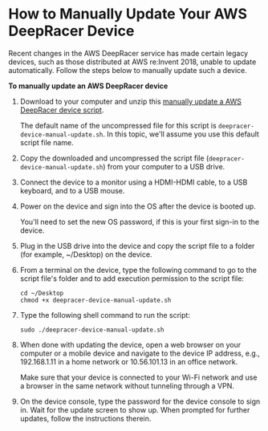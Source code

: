 # How to Manually Update Your AWS DeepRacer Device<a name="deepracer-troubleshooting-manual-update-device"></a>

Recent changes in the AWS DeepRacer service has made certain legacy devices, such as those distributed at AWS re:Invent 2018, unable to update automatically\. Follow the steps below to manually update such a device\. 

**To manually update an AWS DeepRacer device**

1. Download to your computer and unzip this [manually update a AWS DeepRacer device script](samples/deepracer-device-manual-update.sh.zip)\.

   The default name of the uncompressed file for this script is `deepracer-device-manual-update.sh`\. In this topic, we'll assume you use this default script file name\.

1. Copy the downloaded and uncompressed the script file \(`deepracer-device-manual-update.sh`\) from your computer to a USB drive\. 

1.  Connect the device to a monitor using a HDMI\-HDMI cable, to a USB keyboard, and to a USB mouse\. 

1. Power on the device and sign into the OS after the device is booted up\. 

   You'll need to set the new OS password, if this is your first sign\-in to the device\.

1. Plug in the USB drive into the device and copy the script file to a folder \(for example, \~/Desktop\) on the device\. 

1. From a terminal on the device, type the following command to go to the script file's folder and to add execution permission to the script file: 

   ```
   cd ~/Desktop
   chmod +x deepracer-device-manual-update.sh
   ```

1. Type the following shell command to run the script: 

   ```
   sudo ./deepracer-device-manual-update.sh
   ```

1. When done with updating the device, open a web browser on your computer or a mobile device and navigate to the device IP address, e\.g\., 192\.168\.1\.11 in a home network or 10\.56\.101\.13 in an office network\.

   Make sure that your device is connected to your Wi\-Fi network and use a browser in the same network without tunneling through a VPN\.

1.  On the device console, type the password for the device console to sign in\. Wait for the update screen to show up\. When prompted for further updates, follow the instructions therein\. 
